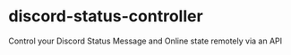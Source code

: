 # discord-status-controller
Control your Discord Status Message and Online state remotely via an API
